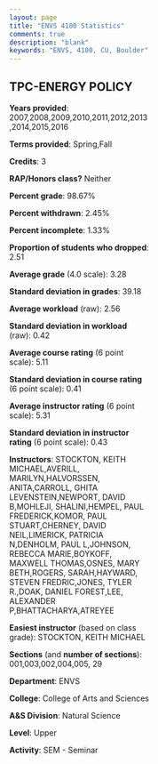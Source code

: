 ```yaml
---
layout: page
title: "ENVS 4100 Statistics"
comments: true
description: "blank"
keywords: "ENVS, 4100, CU, Boulder"
--- 
```

<head>
<script src="https://ajax.googleapis.com/ajax/libs/jquery/2.1.3/jquery.min.js"></script>
<script src="https://dl.dropboxusercontent.com/s/pc42nxpaw1ea4o9/highcharts.js?dl=0"></script>
<!-- <script src="../assets/js/highcharts.js"></script> -->
<style type="text/css">@font-face {
	font-family: "Bebas Neue";
	src: url(https://www.filehosting.org/file/details/544349/BebasNeue%20Regular.otf) format("opentype");
	}
	h1.Bebas { 
		font-family: "Bebas Neue", Verdana, Tahoma;
	}
</style>
</head>
<body>
	<div id="container" style="float: right; width: 45%; height: 88%; margin-left: 2.5%; margin-right: 2.5%;"></div>
	<script language="JavaScript">
		$(document).ready(function() {
		var chart = {type: 'column'};
		var title = {text: 'Grade Distribution'};
		var xAxis = {categories: ['A','B','C','D','F'],crosshair: true};
		var yAxis = {min: 0,title: {text: 'Percentage'}};
		var tooltip = {headerFormat: '<center><b><span style="font-size:20px">{point.key}</span></b></center>',
		               pointFormat: '<td style="padding:0"><b>{point.y:.1f}%</b></td>',
		               footerFormat: '</table>',shared: true,useHTML: true};
		var plotOptions = {column: {pointPadding: 0.0,borderWidth: 0}};  
		var credits = {enabled: false};var series= [{name: 'Percent',data: [43.5,42.68,10.26,1.92,1.64,]}];
		var json = {};
		json.chart = chart;
		json.title = title;
		json.tooltip = tooltip;
		json.xAxis = xAxis;
		json.yAxis = yAxis;  
		json.series = series;
		json.plotOptions = plotOptions;  
		json.credits = credits;
		$('#container').highcharts(json);
	});
	</script>
</body>
			   
## TPC-ENERGY POLICY

**Years provided**: 2007,2008,2009,2010,2011,2012,2013,2014,2015,2016

**Terms provided**: Spring,Fall

**Credits**: 3

**RAP/Honors class?** Neither

**Percent grade**: 98.67%

**Percent withdrawn**: 2.45%

**Percent incomplete**: 1.33%

**Proportion of students who dropped**: 2.51

**Average grade** (4.0 scale): 3.28

**Standard deviation in grades**: 39.18

**Average workload** (raw): 2.56

**Standard deviation in workload** (raw): 0.42

**Average course rating** (6 point scale): 5.11

**Standard deviation in course rating** (6 point scale): 0.41

**Average instructor rating** (6 point scale): 5.31

**Standard deviation in instructor rating** (6 point scale): 0.43

**Instructors**: STOCKTON, KEITH MICHAEL,AVERILL, MARILYN,HALVORSSEN, ANITA,CARROLL, GHITA LEVENSTEIN,NEWPORT, DAVID B,MOHLEJI, SHALINI,HEMPEL, PAUL FREDERICK,KOMOR, PAUL STUART,CHERNEY, DAVID NEIL,LIMERICK, PATRICIA N,DENHOLM, PAUL L,JOHNSON, REBECCA MARIE,BOYKOFF, MAXWELL THOMAS,OSNES, MARY BETH,ROGERS, SARAH,HAYWARD, STEVEN FREDRIC,JONES, TYLER R.,DOAK, DANIEL FOREST,LEE, ALEXANDER P,BHATTACHARYA,ATREYEE

**Easiest instructor** (based on class grade): STOCKTON, KEITH MICHAEL

**Sections** (and **number of sections**): 001,003,002,004,005, 29

**Department**: ENVS

**College**: College of Arts and Sciences

**A&S Division**: Natural Science

**Level**: Upper

**Activity**: SEM - Seminar